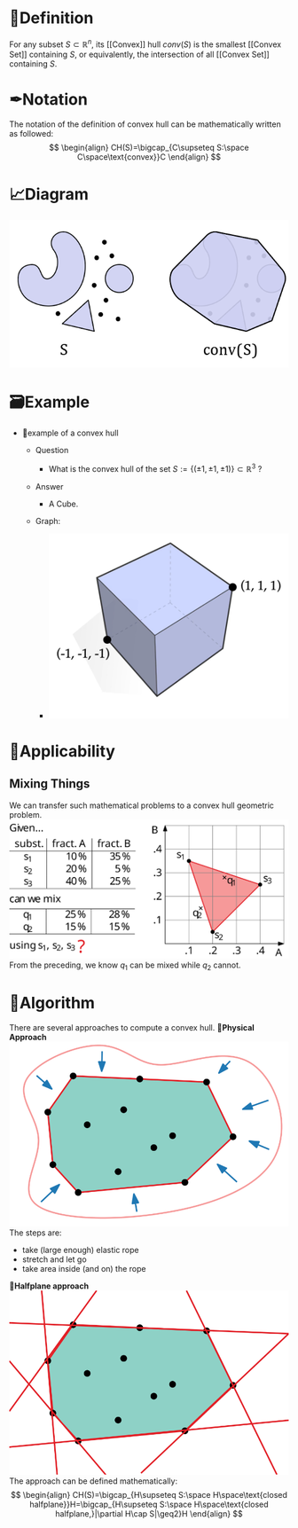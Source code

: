# 📝Definition
For any subset $S\subset\mathbb{R}^n$, its [[Convex]] hull $conv(S)$ is the smallest [[Convex Set]] containing $S$, or equivalently, the intersection of all [[Convex Set]] containing $S$.

# ✒Notation
The notation of the definition of convex hull can be mathematically written as followed:
$$
\begin{align}
CH(S)=\bigcap_{C\supseteq S:\space C\space\text{convex}}C
\end{align}
$$


# 📈Diagram
![name|300](../assets/convex_hull.png)

# 🗃Example
- 📌example of a convex hull
    - Question
        - What is the convex hull of the set $S := \{(\pm1,\pm1,\pm1)\}\subset\mathbb{R}^3$ ?
        
    - Answer
        - A Cube.
        
    - Graph:
        - ![name|200](../assets/cube_as_convex_hull.png)

# 🤳Applicability
## Mixing Things
We can transfer such mathematical problems to a convex hull geometric problem.
![name|500](../assets/mixing_things_CH.svg)
From the preceding, we know $q_1$ can be mixed while $q_2$ cannot.

# 🐍Algorithm
There are several approaches to compute a convex hull.
**📌Physical Approach**
![name|200](../assets/physic_approach_CH.svg)
The steps are:
- take (large enough) elastic rope
- stretch and let go
- take area inside (and on) the rope

**📌Halfplane approach**
![name|200](../assets/halfplane_approach_CH.svg)
The approach can be defined mathematically:
$$
\begin{align}
CH(S)=\bigcap_{H\supseteq S:\space H\space\text{closed halfplane}}H=\bigcap_{H\supseteq S:\space H\space\text{closed halfplane,}|\partial H\cap S|\geq2}H
\end{align}
$$
